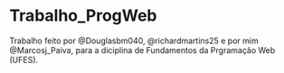 # Trabalho_ProgWeb

Trabalho feito por @Douglasbm040, @richardmartins25 e por mim @Marcosj_Paiva, para a diciplina de Fundamentos da Prgramação Web (UFES).

